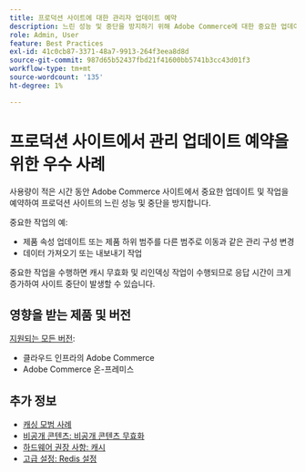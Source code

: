 ```yaml
---
title: 프로덕션 사이트에 대한 관리자 업데이트 예약
description: 느린 성능 및 중단을 방지하기 위해 Adobe Commerce에 대한 중요한 업데이트를 예약하는 모범 사례에 대해 알아봅니다.
role: Admin, User
feature: Best Practices
exl-id: 41c0cb87-3371-48a7-9913-264f3eea8d8d
source-git-commit: 987d65b52437fbd21f41600bb5741b3cc43d01f3
workflow-type: tm+mt
source-wordcount: '135'
ht-degree: 1%

---
```


# 프로덕션 사이트에서 관리 업데이트 예약을 위한 우수 사례

사용량이 적은 시간 동안 Adobe Commerce 사이트에서 중요한 업데이트 및 작업을 예약하여 프로덕션 사이트의 느린 성능 및 중단을 방지합니다.

중요한 작업의 예:

- 제품 속성 업데이트 또는 제품 하위 범주를 다른 범주로 이동과 같은 관리 구성 변경
- 데이터 가져오기 또는 내보내기 작업

중요한 작업을 수행하면 캐시 무효화 및 리인덱싱 작업이 수행되므로 응답 시간이 크게 증가하여 사이트 중단이 발생할 수 있습니다.

## 영향을 받는 제품 및 버전

[지원되는 모든 버전](../../../release/versions.md):

- 클라우드 인프라의 Adobe Commerce
- Adobe Commerce 온-프레미스

## 추가 정보

- [캐싱 모범 사례](https://experienceleague.adobe.com/ko/docs/commerce-admin/systems/tools/cache-management#best-practices-for-caching)
- [비공개 콘텐츠: 비공개 콘텐츠 무효화](https://developer.adobe.com/commerce/php/development/cache/page/private-content/#invalidate-private-content)
- [하드웨어 권장 사항: 캐시](../../../performance/hardware.md#caches)
- [고급 설정: Redis 설정](../../../performance/advanced-setup.md#set-up-redis)
